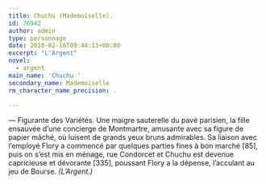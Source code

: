 ```yaml
---
title: Chuchu (Mademoiselle).
id: 76942
author: admin
type: personnage
date: 2010-02-16T09:44:13+00:00
excerpt: "L'Argent"
novel:
  - argent
main_name: 'Chuchu '
secondary_name: Mademoiselle
rm_character_name_precision: .

---
```

— Figurante des Variétés. Une maigre sauterelle du pavé parisien, la fille ensauvée d&rsquo;une concierge de Montmartre, amusante avec sa figure de papier mâché, où luisent de grands yeux bruns admirables. Sa liaison avec l&rsquo;employé Flory a commencé par quelques parties fines à bon marché [85], puis on s&rsquo;est mis en ménage, rue Condorcet et Chuchu est devenue capricieuse et dévorante [335], poussant Flory a la dépense, l&rsquo;acculant au jeu de Bourse. _(L&rsquo;Argent.)_